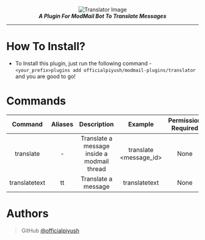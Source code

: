 <div align="center">
    <img src="https://i.vgy.me/GHCzHX.png" alt="Translator Image" align="center"></img>
    <br>
    <strong><i>A Plugin For ModMail Bot To Translate Messages</i></strong>
</div>

---

# How To Install?

* To Install this plugin, just run the following command - `<your_prefix>plugins add officialpiyush/modmail-plugins/translator` and you are good to go!

# Commands

|    Command    	| Aliases 	|                 Description                 	|             Example             	| Permission Required 	|                                                               Source Code                                                              	|
|:-------------:	|:-------:	|:-------------------------------------------:	|:-------------------------------:	|:-------------------:	|:--------------------------------------------------------------------------------------------------------------------------------------:	|
|   translate   	|    -    	| Translate a message inside a modmail thread 	|  <prefix>translate <message_id> 	|         None        	| [Source](https://github.com/officialpiyush/modmail-plugins/blob/e0aa61e7758766528835aa942bd2098c1da655d9/translator/translator.py#L13) 	|
| translatetext 	|    tt   	|             Translate a message             	| <prefix>translatetext <message> 	|         None        	| [Source](https://github.com/officialpiyush/modmail-plugins/blob/e0aa61e7758766528835aa942bd2098c1da655d9/translator/translator.py#L34) 	|


# Authors

>  GitHub [@officialpiyush](https://github.com/officialpiyush)